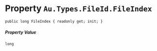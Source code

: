 # Property `Au.Types.FileId.FileIndex`

```
public long FileIndex { readonly get; init; }
```

##### Property Value

`long`